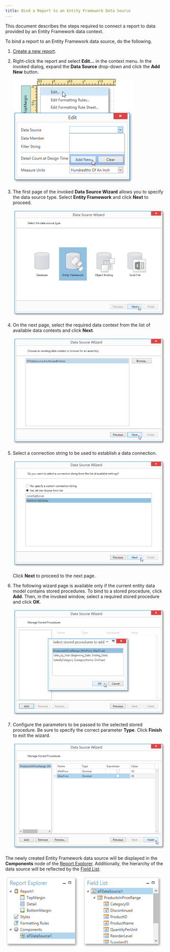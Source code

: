 ```yaml
---
title: Bind a Report to an Entity Framework Data Source
---
```

This document describes the steps required to connect a report to data provided by an Entity Framework data context.

To bind a report to an Entity Framework data source, do the following.
1. [Create a new report](../../../../../../../interface-elements-for-desktop/articles/report-designer/report-designer-for-wpf/creating-reports/basic-operations/create-a-new-report.md).
2. Right-click the report and select **Edit...** in the context menu. In the invoked dialog, expand the **Data Source** drop-down and click the **Add New** button.
	
	![EUD_WpfReportDesigner_AddDataSource](../../../../../../images/Img123562.png)
3. The first page of the invoked **Data Source Wizard** allows you to specify the data source type. Select **Entity Framework** and click **Next** to proceed.
	
	![EUD_WpfReportDesigner_DataSourceWizard_EF](../../../../../../images/Img123564.png)
4. On the next page, select the required data context from the list of available data contexts and click **Next**.
	
	![EUD_WpfReportDesigner_EF_1](../../../../../../images/Img123989.png)
5. Select a connection string to be used to establish a data connection.
	
	![EUD_WpfReportDesigner_EF_2](../../../../../../images/Img123990.png)
	
	Click **Next** to proceed to the next page.
6. The following wizard page is available only if the current entity data model contains stored procedures. To bind to a stored procedure, click **Add**. Then, in the invoked window, select a required stored procedure and click **OK**.
	
	![EUD_WpfReportDesigner_EF_3](../../../../../../images/Img123991.png)
7. Configure the parameters to be passed to the selected stored procedure. Be sure to specify the correct parameter **Type**. Click **Finish** to exit the wizard.
	
	![EUD_WpfReportDesigner_EF_4](../../../../../../images/Img123992.png)

The newly created Entity Framework data source will be displayed in the **Components** node of the [Report Explorer](../../../../../../../interface-elements-for-desktop/articles/report-designer/report-designer-for-wpf/interface-elements/report-explorer.md). Additionally, the hierarchy of the data source will be reflected by the [Field List](../../../../../../../interface-elements-for-desktop/articles/report-designer/report-designer-for-wpf/interface-elements/field-list.md).

![EUD_WpfReportDesigner_EFDataSource](../../../../../../images/Img123567.png)